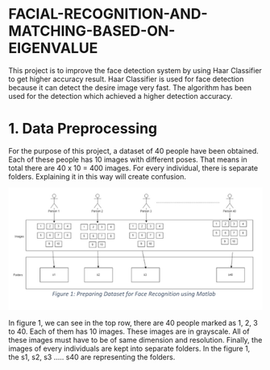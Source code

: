 # FACIAL-RECOGNITION-AND-MATCHING-BASED-ON-EIGENVALUE
This project is to improve the face detection system by using Haar Classifier to get higher accuracy result. Haar Classifier is used for face detection because it can detect the desire image very fast. The algorithm has been used for the detection which achieved a higher detection accuracy.

# 1. Data Preprocessing
For the purpose of this project, a dataset of 40 people have been obtained. Each of these people has 10 images with different poses. That means in total there are 40 x 10 = 400 images. For every individual, there is separate folders. Explaining it in this way will create confusion. 

![Alt text](./image1.PNG?raw=true "Image1")

In figure 1, we can see in the top row, there are 40 people marked as 1, 2, 3 to 40. Each of them has 10 images. These images are in grayscale. All of these images must have to be of same dimension and resolution. Finally, the images of every individuals are kept into separate folders. In the figure 1, the s1, s2, s3 ….. s40 are representing the folders.
